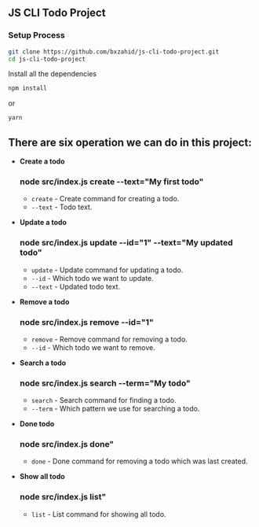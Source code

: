## JS CLI Todo Project

### Setup Process

```bash
git clone https://github.com/bxzahid/js-cli-todo-project.git
cd js-cli-todo-project
```

Install all the dependencies

```bash
npm install
```

or

```bash
yarn
```

## There are six operation we can do in this project:

-   **Create a todo**

    ### node src/index.js create --text="My first todo"

    -   `create` - Create command for creating a todo.
    -   `--text` - Todo text.

-   **Update a todo**

    ### node src/index.js update --id="1" --text="My updated todo"

    -   `update` - Update command for updating a todo.
    -   `--id` - Which todo we want to update.
    -   `--text` - Updated todo text.

-   **Remove a todo**

    ### node src/index.js remove --id="1"

    -   `remove` - Remove command for removing a todo.
    -   `--id` - Which todo we want to remove.

-   **Search a todo**

    ### node src/index.js search --term="My todo"

    -   `search` - Search command for finding a todo.
    -   `--term` - Which pattern we use for searching a todo.

-   **Done todo**

    ### node src/index.js done"

    -   `done` - Done command for removing a todo which was last created.

-   **Show all todo**

    ### node src/index.js list"

    -   `list` - List command for showing all todo.
